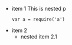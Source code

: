 - item 1
    This is nested p
    ```
    var a = require('a')
    ```
- item 2
  - nested item 2.1
